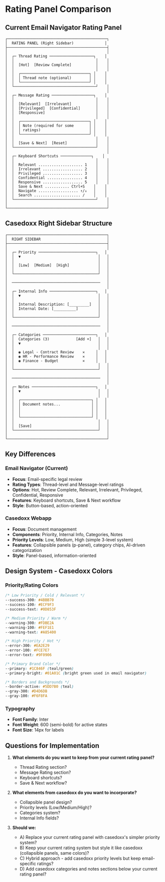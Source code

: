 # Rating Panel Comparison

## Current Email Navigator Rating Panel

```
┌─────────────────────────────────────────────┐
│  RATING PANEL (Right Sidebar)              │
├─────────────────────────────────────────────┤
│                                             │
│  ┌─ Thread Rating ────────────────────┐    │
│  │                                     │    │
│  │  [Hot]  [Review Complete]           │    │
│  │                                     │    │
│  │  ┌───────────────────────────────┐ │    │
│  │  │ Thread note (optional)        │ │    │
│  │  └───────────────────────────────┘ │    │
│  └─────────────────────────────────────┘    │
│                                             │
│  ┌─ Message Rating ───────────────────┐    │
│  │                                     │    │
│  │  [Relevant]  [Irrelevant]           │    │
│  │  [Privileged]  [Confidential]       │    │
│  │  [Responsive]                       │    │
│  │                                     │    │
│  │  ┌───────────────────────────────┐ │    │
│  │  │ Note (required for some       │ │    │
│  │  │ ratings)                      │ │    │
│  │  └───────────────────────────────┘ │    │
│  │                                     │    │
│  │  [Save & Next]  [Reset]             │    │
│  └─────────────────────────────────────┘    │
│                                             │
│  ┌─ Keyboard Shortcuts ──────────────┐    │
│  │                                     │    │
│  │  Relevant .................... 1    │    │
│  │  Irrelevant .................. 2    │    │
│  │  Privileged .................. 3    │    │
│  │  Confidential ................ 4    │    │
│  │  Responsive .................. 5    │    │
│  │  Save & Next ........... Ctrl+S    │    │
│  │  Navigate .................. ↑/↓   │    │
│  │  Search ..................... /    │    │
│  └─────────────────────────────────────┘    │
│                                             │
└─────────────────────────────────────────────┘
```

## Casedoxx Right Sidebar Structure

```
┌─────────────────────────────────────────────┐
│  RIGHT SIDEBAR                              │
├─────────────────────────────────────────────┤
│                                             │
│  ┌─ Priority ──────────────────────────┐   │
│  │  ▼                                   │   │
│  │                                      │   │
│  │  [Low]  [Medium]  [High]             │   │
│  │                                      │   │
│  └──────────────────────────────────────┘   │
│                                             │
│  ────────────────────────────────────────   │
│                                             │
│  ┌─ Internal Info ─────────────────────┐   │
│  │  ▼                                   │   │
│  │                                      │   │
│  │  Internal Description: [_________]   │   │
│  │  Internal Date: [__________]         │   │
│  │                                      │   │
│  └──────────────────────────────────────┘   │
│                                             │
│  ────────────────────────────────────────   │
│                                             │
│  ┌─ Categories ────────────────────────┐   │
│  │  Categories (3)            [Add +]   │   │
│  │  ▼                                   │   │
│  │                                      │   │
│  │  ◉ Legal - Contract Review    ✕     │   │
│  │  ◉ HR - Performance Review    ✕     │   │
│  │  ◉ Finance - Budget           ✕     │   │
│  │                                      │   │
│  └──────────────────────────────────────┘   │
│                                             │
│  ────────────────────────────────────────   │
│                                             │
│  ┌─ Notes ─────────────────────────────┐   │
│  │  ▼                                   │   │
│  │                                      │   │
│  │  ┌────────────────────────────────┐ │   │
│  │  │ Document notes...              │ │   │
│  │  │                                │ │   │
│  │  │                                │ │   │
│  │  └────────────────────────────────┘ │   │
│  │                                      │   │
│  │  [Save]                              │   │
│  └──────────────────────────────────────┘   │
│                                             │
└─────────────────────────────────────────────┘
```

## Key Differences

### Email Navigator (Current)
- **Focus**: Email-specific legal review
- **Rating Types**: Thread-level and Message-level ratings
- **Options**: Hot, Review Complete, Relevant, Irrelevant, Privileged, Confidential, Responsive
- **Features**: Keyboard shortcuts, Save & Next workflow
- **Style**: Button-based, action-oriented

### Casedoxx Webapp
- **Focus**: Document management
- **Components**: Priority, Internal Info, Categories, Notes
- **Priority Levels**: Low, Medium, High (simple 3-level system)
- **Features**: Collapsible panels (p-panel), category chips, AI-driven categorization
- **Style**: Panel-based, information-oriented

## Design System - Casedoxx Colors

### Priority/Rating Colors
```css
/* Low Priority / Cold / Relevant */
--success-300: #4BBB70
--success-100: #ECF9F3
--success-text: #0D853F

/* Medium Priority / Warm */
--warning-300: #FDBE2A
--warning-100: #FEF1E1
--warning-text: #A85400

/* High Priority / Hot */
--error-300: #EA2E29
--error-100: #FCE7E7
--error-text: #9F0906

/* Primary Brand Color */
--primary: #1C846F (teal/green)
--primary-bright: #01A01C (bright green used in email navigator)

/* Borders and Backgrounds */
--border-active: #5DD7B0 (teal)
--gray-300: #D4D6DB
--gray-100: #F6F8FA
```

### Typography
- **Font Family**: Inter
- **Font Weight**: 600 (semi-bold) for active states
- **Font Size**: 14px for labels

## Questions for Implementation

1. **What elements do you want to keep from your current rating panel?**
   - Thread Rating section?
   - Message Rating section?
   - Keyboard shortcuts?
   - Save & Next workflow?

2. **What elements from casedoxx do you want to incorporate?**
   - Collapsible panel design?
   - Priority levels (Low/Medium/High)?
   - Categories system?
   - Internal Info fields?

3. **Should we:**
   - A) Replace your current rating panel with casedoxx's simpler priority system?
   - B) Keep your current rating system but style it like casedoxx (collapsible panels, same colors)?
   - C) Hybrid approach - add casedoxx priority levels but keep email-specific ratings?
   - D) Add casedoxx categories and notes sections below your current rating panel?
